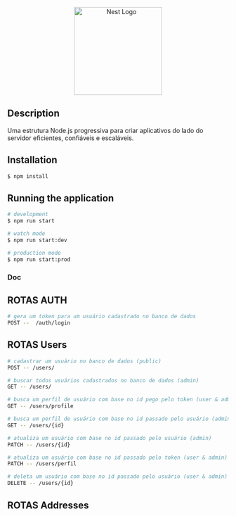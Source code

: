 <p align="center">
  <img src="https://cdn-icons-png.flaticon.com/512/3366/3366050.png" width="200" alt="Nest Logo" />
</p>

## Description

Uma estrutura Node.js progressiva para criar aplicativos do lado do servidor eficientes, confiáveis ​​e escaláveis.

## Installation

```bash
$ npm install
```

## Running the application

```bash
# development
$ npm run start

# watch mode
$ npm run start:dev

# production mode
$ npm run start:prod
```

### Doc

## ROTAS AUTH

```bash
# gera um token para um usuário cadastrado no banco de dados
POST --  /auth/login
```

## ROTAS Users

```bash
# cadastrar um usuário no banco de dados (public)
POST -- /users/

# buscar todos usuários cadastrados no banco de dados (admin)
GET -- /users/

# busca um perfil de usuário com base no id pego pelo token (user & admin)
GET -- /users/profile

# busca um perfil de usuário com base no id passado pelo usuário (admin)
GET -- /users/{id}

# atualiza um usuário com base no id passado pelo usuário (admin)
PATCH -- /users/{id}

# atualiza um usuário com base no id passado pelo token (user & admin)
PATCH -- /users/perfil

# deleta um usuário com base no id passado pelo usuário (user & admin)
DELETE -- /users/{id}
```

## ROTAS Addresses
